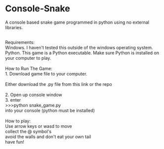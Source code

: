 # Console-Snake
A console based snake game programmed in python using no external libraries. 

<br>
Requirements:
<br>
Windows. I haven't tested this outside of the windows operating system.
<br>
Python. This game is a Python executable. Make sure Python is installed on your computer to play.
<br>
<br>
How to Run The Game:
<br>
1. Download game file to your computer.<br>
<br> Either download the .py file from this link or the repo <br
https://raw.githubusercontent.com/EzraHertzberg/Console-Snake/refs/heads/main/snake_game.py<br><br>
2. Open up console window<br> 
3. enter <br>
>>>python snake_game.py <br>into your console (python must be installed)
<br><br>
How to play: <br>
Use arrow keys or wasd to move <br>
collect the @ symbol's <br>
avoid the walls and don't eat your own tail <br>
have fun!
